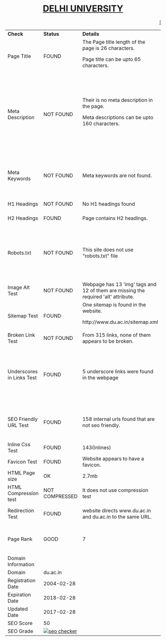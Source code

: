 <html>
<body>
<center><h1><u>DELHI UNIVERSITY</u></h1></center>
<marquee><u> SEO REPORT </u> </marquee>
<table>
<tr>
<td> <b>Check</b> </td>
<td> <b>Status</b> </td>
<td> <b>Details</b></td>
<td><b>Suggestions</b></td>
</tr>
<tr>
<td>Page Title</td>
<td>FOUND </td>
<td>The Page title length of the page is 26 characters.<p> Page title can be upto 65 characters.</td>
<td>University of Delhi (DU)- Government Colleges </td>
</tr>
<tr>
<td> Meta Description </td>
<td> NOT FOUND </td>
<td> Their is no meta description in the page.<p>
 Meta descriptions can be upto 160 characters. </td>
<td> Meta Descriptions should be used as this helps Search Engines understand what the page is about and index your web pages accordingly for relevant keywords or keyword phrases.<p>
Meta description : The University of Delhi informally known as Delhi University (DU) is a public central collegiate university, located in New Delhi, India. It offers Undergraduate as well as Post-Graduation Courses. There are about 77 colleges affiliated to the University of Delhi, spread out all over Delhi. </td>
</tr>
<tr>
<td>Meta Keywords</td>
<td>NOT FOUND </td>
<td>Meta keywords are not found.</td>
<td> Meta Keywords should be used as they help search engines associate the indexed content to the right keywords.<p>
Keywords such as <b> DU Colleges</b>, <b>DU Society</b>, <b>DU Placements</b> can be used. </td>
</tr>
<tr>
<td> H1 Headings </td>
<td> NOT FOUND </td>
<td>No H1 headings found</td>
<td> H1 headings should be used as it effects the SEO of your page </td>
</tr>
<tr>
<td> H2 Headings </td>
<td>  FOUND </td>
<td> Page contains H2 headings. </td>
<td>  H1 headings should be used as it effects the SEO of your page </td>
</tr>
<tr>
<td>Robots.txt</td>
<td> NOT FOUND</td>
<td>This site does not use "robots.txt" file </td>
<td>Robots.txt is a text file webmasters create to instruct robots (typically search engine robots) how to crawl and index pages on their website.<p>
Web site owners use the /robots.txt file to give instructions about their site to web robots. It tells the robot that it should not visit any pages on the site.</td>
</tr>
<tr>
<td> Image Alt Test </td>
<td>NOT FOUND </td>
<td> Webpage has 13 'img' tags and 12 of them are missing the required 'alt' attribute.</td>
<td>It helps search engines understand what an image is about. Alternate text is also very helpful in case images on a page cannot be found. </td>
</tr>
<tr>
<td> Sitemap Test </td>
<td> FOUND </td>
<td> One sitemap is found in the website.<p>
http://www.du.ac.in/sitemap.xml </td>
<td> It is good to use a sitemap as it provides a list of pages of a web site accessible to crawlers or users.</td>
</tr>
<tr>
<td> Broken Link Test </td>
<td> NOT FOUND </td>
<td>From 315 links, none of them appears to be broken. </td>
<td>It is good to have no broken links in your website </td>
</tr>
<tr>
<td> Underscores in Links Test </td>
<td> FOUND </td>
<td> 5 underscore links were found in the webpage </td>
<td>Hyphens should be used instead of underscores.<p>
Eg : http://www.du.ac.in/uploads/sc_st_Grievance_1.pdf <p>
This can be replaced by : <p>
http://www.du.ac.in/uploads/sc-st-Grievance-1.pdf </td>
</tr>
<tr>
<td> SEO Friendly URL Test </td>
<td> FOUND </td>
<td> 158 internal urls found that are not seo friendly.</td>
<td>An SEO friendly url must contain only lower alphabets, numbers, slashes(/), dash(-). <p> Underscores, upercase Alphabets and special characters (e-g: & ? %) are not seo friendly. </td>
</tr>
<tr>
<td>Inline Css Test</td>
<td> FOUND </td>
<td>143(Inlines)</td>
<td> website should not have Css Inlines for optimum performance. </td>
</tr>
<tr>
<td> Favicon Test </td>
<td>  FOUND </td>
<td> Website appears to have a favicon. </td>
<td> It is a good to have a favicon in you website. </td>
</tr>
<tr>
<td>HTML Page size</td>
<td>OK</td>
<td>2.7mb </td>
<td> If the page size of the webpage is heavy then it will take more time to load.</td>
</tr>
<tr>
<td> HTML Compression test </td>
<td> NOT COMPRESSED </td>
<td>  It does not use compression test </td>
<td>Compression helps ensure a faster loading web page and improved user experience. </td>
</tr>
<tr>
<td> Redirection Test </td>
<td> FOUND </td>
<td> website directs www.du.ac.in and du.ac.in to the same URL. </td>
<td>  Redirection help you maintain your existing search engine rankings so you do not lose traffic after the transition to another URL. </td>
<tr>
<td>Page Rank</td>
<td>GOOD</td>
<td> 7 </td>
<td> PageRank is a way of measuring the importance of website pages. <p>
More backlinks need to be used to increase the PR.</td>
</tr>
<p>
<tr>
<td> Domain Information </td>
<td> </td>
</tr>
<tr>
<td>Domain</td>
<td>du.ac.in</td>
</tr>
<tr>
<td>Registration Date</td>
<td>2004-02-28</td>
</tr>
<tr>
<td>Expiration Date</td>
<td>2018-02-28</td>
</tr>
<tr>
<td>Updated Date</td>
<td>2017-02-28</td>
</tr>
<p>
<tr>
<td> SEO Score </td>
<td> 50 </td>
</tr>
<p>
<tr>
<td> SEO Grade </td>
<td><a href="http://smallseotools.com/website-seo-score-checker/" target="_blank"><img src="http://smallseotools.com/imgs/badge-bronze-xs.png" alt="seo checker"/></a> </td>
</tr>
</table>
</body>
</html>

